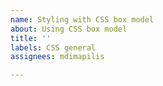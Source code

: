 ```yaml
---
name: Styling with CSS box model
about: Using CSS box model
title: ''
labels: CSS general
assignees: mdimapilis

---
```



